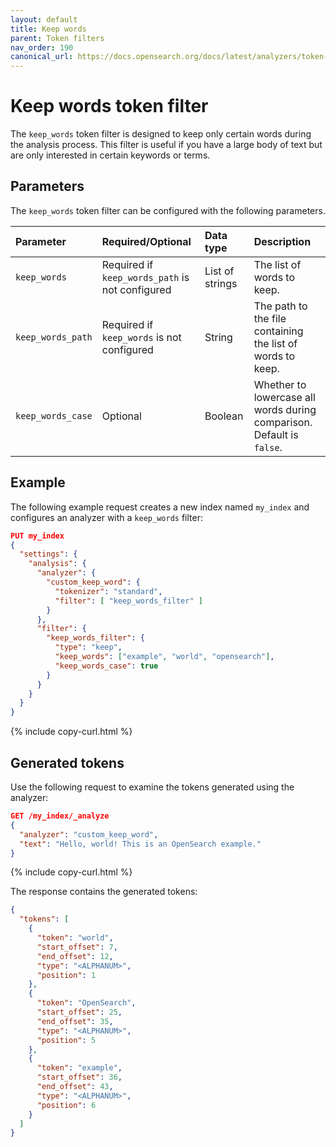 ```yaml
---
layout: default
title: Keep words
parent: Token filters
nav_order: 190
canonical_url: https://docs.opensearch.org/docs/latest/analyzers/token-filters/keep-words/
---
```


# Keep words token filter

The `keep_words` token filter is designed to keep only certain words during the analysis process. This filter is useful if you have a large body of text but are only interested in certain keywords or terms.

## Parameters

The `keep_words` token filter can be configured with the following parameters.

Parameter | Required/Optional | Data type | Description
:--- | :--- | :--- | :--- 
`keep_words` |  Required if `keep_words_path` is not configured | List of strings | The list of words to keep.
`keep_words_path` | Required if `keep_words` is not configured | String | The path to the file containing the list of words to keep.
`keep_words_case` | Optional | Boolean | Whether to lowercase all words during comparison. Default is `false`.
 

## Example

The following example request creates a new index named `my_index` and configures an analyzer with a `keep_words` filter:

```json
PUT my_index
{
  "settings": {
    "analysis": {
      "analyzer": {
        "custom_keep_word": {
          "tokenizer": "standard",
          "filter": [ "keep_words_filter" ]
        }
      },
      "filter": {
        "keep_words_filter": {
          "type": "keep",
          "keep_words": ["example", "world", "opensearch"],
          "keep_words_case": true
        }
      }
    }
  }
}
```
{% include copy-curl.html %}

## Generated tokens

Use the following request to examine the tokens generated using the analyzer:

```json
GET /my_index/_analyze
{
  "analyzer": "custom_keep_word",
  "text": "Hello, world! This is an OpenSearch example."
}
```
{% include copy-curl.html %}

The response contains the generated tokens:

```json
{
  "tokens": [
    {
      "token": "world",
      "start_offset": 7,
      "end_offset": 12,
      "type": "<ALPHANUM>",
      "position": 1
    },
    {
      "token": "OpenSearch",
      "start_offset": 25,
      "end_offset": 35,
      "type": "<ALPHANUM>",
      "position": 5
    },
    {
      "token": "example",
      "start_offset": 36,
      "end_offset": 43,
      "type": "<ALPHANUM>",
      "position": 6
    }
  ]
}
```
